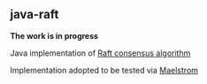 java-raft
---
**The work is in progress**

Java implementation of [Raft consensus algorithm](https://raft.github.io/)

Implementation adopted to be tested via [Maelstrom](https://github.com/jepsen-io/maelstrom)
